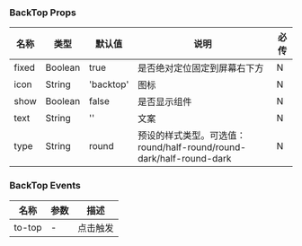 ### BackTop Props

| 名称  | 类型    | 默认值    | 说明                                                                | 必传 |
| ----- | ------- | --------- | ------------------------------------------------------------------- | ---- |
| fixed | Boolean | true      | 是否绝对定位固定到屏幕右下方                                        | N    |
| icon  | String  | 'backtop' | 图标                                                                | N    |
| show  | Boolean | false     | 是否显示组件                                                        | N    |
| text  | String  | ''        | 文案                                                                | N    |
| type  | String  | round     | 预设的样式类型。可选值：round/half-round/round-dark/half-round-dark | N    |

### BackTop Events

| 名称   | 参数 | 描述     |
| ------ | ---- | -------- |
| to-top | -    | 点击触发 |
